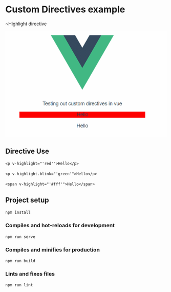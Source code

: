 # Custom Directives example

~Highlight directive

![alt text](GIF.gif)

## Directive Use
```
<p v-highlight="'red'">Hello</p>

<p v-highlight.blink="'green'">Hello</p>

<span v-highlight="'#fff'">Hello</span>
```

## Project setup
```
npm install
```

### Compiles and hot-reloads for development
```
npm run serve
```

### Compiles and minifies for production
```
npm run build
```

### Lints and fixes files
```
npm run lint
```

